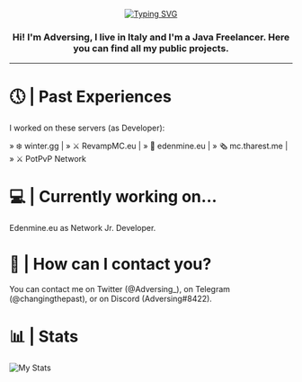 <p align="center">
<a href="https://git.io/typing-svg"><img src="https://readme-typing-svg.herokuapp.com?lines=%22Impressive%2C+very+nice.+Let's+see+Paul+Allen's+card.%22" alt="Typing SVG"/></a>
<h3  align="center">Hi! I'm Adversing, I live in Italy and I'm a Java Freelancer. Here you can find all my public projects.</h3>
</p>

---

# 🕔 | Past Experiences
I worked on these servers (as Developer):

» ❄️ winter.gg | 
» ⚔️ RevampMC.eu |
» 🐼 edenmine.eu |
» 🗞️ mc.tharest.me |
» ⚔️ PotPvP Network 

# 💻 | Currently working on...
Edenmine.eu as Network Jr. Developer.

# 💼 | How can I contact you?
You can contact me on Twitter (@Adversing_), on Telegram (@changingthepast), or on Discord (Adversing#8422).

# 📊 | Stats
![My Stats](https://github-readme-stats.vercel.app/api?username=Adversing&show_icons=true&theme=dracula)
